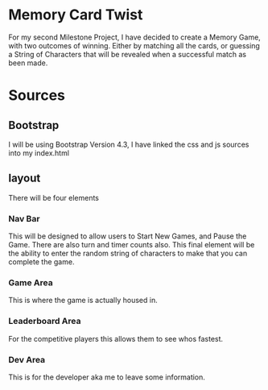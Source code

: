 # Memory Card Twist

For my second Milestone Project, I have decided to create a Memory Game, with two outcomes of winning.
Either by matching all the cards, or guessing a String of Characters that will be revealed when a successful match as been made.

# Sources

## Bootstrap
I will be using Bootstrap Version 4.3, I have linked the css and js sources into my index.html

## layout
There will be four elements

### Nav Bar
This will be designed to allow users to Start New Games, and Pause the Game.  There are also turn and timer counts also.  This final element will be the ability to enter the random string of characters to make that you can complete the game.

### Game Area
This is where the game is actually housed in.

### Leaderboard Area
For the competitive players this allows them to see whos fastest.

### Dev Area
This is for the developer aka me to leave some information.